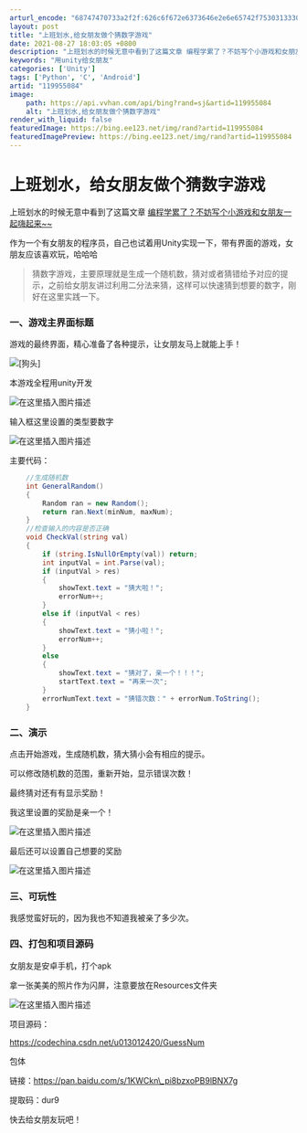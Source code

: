 ```yaml
---
arturl_encode: "68747470733a2f2f:626c6f672e6373646e2e6e65742f753031333031323432302f:61727469636c652f64657461696c732f313139393535303834"
layout: post
title: "上班划水,给女朋友做个猜数字游戏"
date: 2021-08-27 18:03:05 +0800
description: "上班划水的时候无意中看到了这篇文章 编程学累了？不妨写个小游戏和女朋友一起嗨起来~~作为一个有女朋友"
keywords: "用unity给女朋友"
categories: ['Unity']
tags: ['Python', 'C', 'Android']
artid: "119955084"
image:
    path: https://api.vvhan.com/api/bing?rand=sj&artid=119955084
    alt: "上班划水,给女朋友做个猜数字游戏"
render_with_liquid: false
featuredImage: https://bing.ee123.net/img/rand?artid=119955084
featuredImagePreview: https://bing.ee123.net/img/rand?artid=119955084
---
```


# 上班划水，给女朋友做个猜数字游戏

上班划水的时候无意中看到了这篇文章
[编程学累了？不妨写个小游戏和女朋友一起嗨起来~~](https://blog.csdn.net/Aaron_skr/article/details/119881605)
  
作为一个有女朋友的程序员，自己也试着用Unity实现一下，带有界面的游戏，女朋友应该喜欢玩，哈哈哈

> 猜数字游戏，主要原理就是生成一个随机数，猜对或者猜错给予对应的提示，之前给女朋友讲过利用二分法来猜，这样可以快速猜到想要的数字，刚好在这里实践一下。

### 一、游戏主界面标题

游戏的最终界面，精心准备了各种提示，让女朋友马上就能上手！
  
![[狗头]](https://i-blog.csdnimg.cn/blog_migrate/6b281da9ddea99293bbad59c9c4950c3.png)
  
本游戏全程用unity开发
  
![在这里插入图片描述](https://i-blog.csdnimg.cn/blog_migrate/5d03d4281536843c6b6da155fc03a848.png)
  
输入框这里设置的类型要数字
  
![在这里插入图片描述](https://i-blog.csdnimg.cn/blog_migrate/6dee48fc4d16b1a2460557bb692d0d4b.png)
  
主要代码：

```csharp
    //生成随机数
    int GeneralRandom()
    {
        Random ran = new Random();
        return ran.Next(minNum, maxNum);
    }
    //检查输入的内容是否正确
    void CheckVal(string val)
    {
        if (string.IsNullOrEmpty(val)) return;
        int inputVal = int.Parse(val);
        if (inputVal > res)
        {
            showText.text = "猜大啦！";
            errorNum++;
        }
        else if (inputVal < res)
        {
            showText.text = "猜小啦！";
            errorNum++;
        }
        else
        {
            showText.text = "猜对了，亲一个！！！";
            startText.text = "再来一次";
        }
        errorNumText.text = "猜错次数：" + errorNum.ToString();
    }

```

### 二、演示

点击开始游戏，生成随机数，猜大猜小会有相应的提示。
  
可以修改随机数的范围，重新开始，显示错误次数！
  
最终猜对还有有显示奖励！
  
我这里设置的奖励是亲一个！
  
![在这里插入图片描述](https://i-blog.csdnimg.cn/blog_migrate/1fec71bc20400799541c3c69fbd8d43a.gif)
  
最后还可以设置自己想要的奖励
  
![在这里插入图片描述](https://i-blog.csdnimg.cn/blog_migrate/fab4ace0d513e890652e56096cc9e9ae.png)

### 三、可玩性

我感觉蛮好玩的，因为我也不知道我被亲了多少次。

### 四、打包和项目源码

女朋友是安卓手机，打个apk
  
拿一张美美的照片作为闪屏，注意要放在Resources文件夹
  
![在这里插入图片描述](https://i-blog.csdnimg.cn/blog_migrate/1db72cd384a7107b62edda176b84272a.png)
  
项目源码：
  
https://codechina.csdn.net/u013012420/GuessNum

包体

链接：https://pan.baidu.com/s/1KWCkn\_pi8bzxoPB9lBNX7g
  
提取码：dur9

快去给女朋友玩吧！
